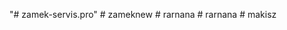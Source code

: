 "# zamek-servis.pro" 
#   z a m e k n e w  
 #   r a r n a n a  
 #   r a r n a n a  
 #   m a k i s z  
 